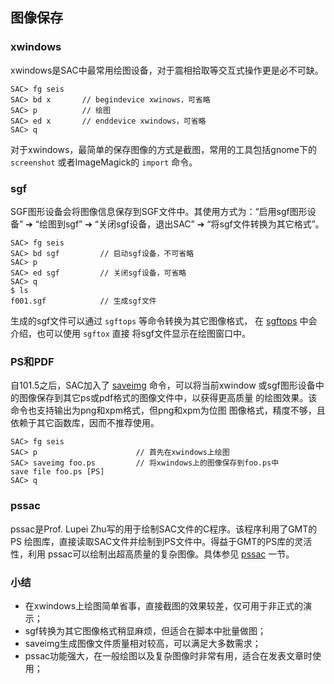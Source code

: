 ## 图像保存

### xwindows

xwindows是SAC中最常用绘图设备，对于震相拾取等交互式操作更是必不可缺。

``` {.bash}
SAC> fg seis
SAC> bd x       // begindevice xwinows，可省略
SAC> p          // 绘图
SAC> ed x       // enddevice xwindows，可省略
SAC> q
```

对于xwindows，最简单的保存图像的方式是截图，常用的工具包括gnome下的
`screenshot` 或者ImageMagick的 `import` 命令。

### sgf

SGF图形设备会将图像信息保存到SGF文件中。其使用方式为：“启用sgf图形设备” ➔
“绘图到sgf” ➔ “关闭sgf设备，退出SAC” ➔ “将sgf文件转换为其它格式”。

``` {.bash}
SAC> fg seis
SAC> bd sgf         // 启动sgf设备，不可省略
SAC> p
SAC> ed sgf         // 关闭sgf设备，可省略
SAC> q
$ ls
f001.sgf            // 生成sgf文件
```

生成的sgf文件可以通过 `sgftops` 等命令转换为其它图像格式，
在 [sgftops](/tools/sgftops.md) 中会介绍，也可以使用 `sgftox` 直接
将sgf文件显示在绘图窗口中。

### PS和PDF

自101.5之后，SAC加入了 [saveimg](/commands/saveimg.md)
命令，可以将当前xwindow
或sgf图形设备中的图像保存到其它ps或pdf格式的图像文件中，以获得更高质量
的绘图效果。该命令也支持输出为png和xpm格式，但png和xpm为位图
图像格式，精度不够，且依赖于其它函数库，因而不推荐使用。

``` {.bash}
SAC> fg seis
SAC> p                      // 首先在xwindows上绘图
SAC> saveimg foo.ps         // 将xwindows上的图像保存到foo.ps中
save file foo.ps [PS]
SAC> q
```

### pssac

pssac是Prof. Lupei Zhu写的用于绘制SAC文件的C程序。该程序利用了GMT的PS
绘图库，直接读取SAC文件并绘制到PS文件中。得益于GMT的PS库的灵活性，利用
pssac可以绘制出超高质量的复杂图像。具体参见 [pssac](/tools/pssac.md) 一节。

### 小结

-   在xwindows上绘图简单省事，直接截图的效果较差，仅可用于非正式的演示；
-   sgf转换为其它图像格式稍显麻烦，但适合在脚本中批量做图；
-   saveimg生成图像文件质量相对较高，可以满足大多数需求；
-   pssac功能强大，在一般绘图以及复杂图像时非常有用，适合在发表文章时使用；
